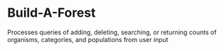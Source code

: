 # Build-A-Forest
Processes queries of adding, deleting, searching, or returning counts of organisms, categories, and populations from user input
